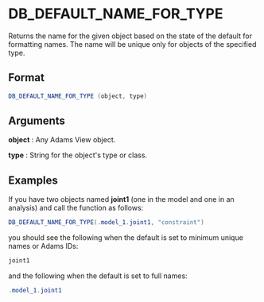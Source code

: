 # DB_DEFAULT_NAME_FOR_TYPE

Returns the name for the given object based on the state of the default for formatting names. The name will be unique only for objects of the specified type. 

## Format
```java
DB_DEFAULT_NAME_FOR_TYPE (object, type) 
```
## Arguments 

 



**object**
: Any Adams View object. 


**type**
: String for the object's type or class. 


## Examples 

If you have two objects named **joint1** (one in the model and one in an analysis) and call the function as follows: 
```java
DB_DEFAULT_NAME_FOR_TYPE(.model_1.joint1, "constraint")
```
you should see the following when the default is set to minimum unique names or Adams IDs: 
```java
joint1
```
and the following when the default is set to full names: 
```java
.model_1.joint1
```